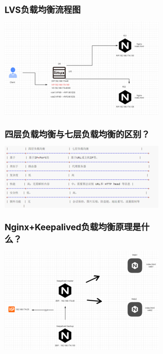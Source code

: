 # LVS负载均衡流程图

![image-20230505203938618](assets/LVS/image-20230505203938618.png)

# 四层负载均衡与七层负载均衡的区别？



![image-20230505205951916](assets/LVS/image-20230505205951916.png)

# Nginx+Keepalived负载均衡原理是什么？

![image-20230506102908878](assets/LVS/image-20230506102908878.png)